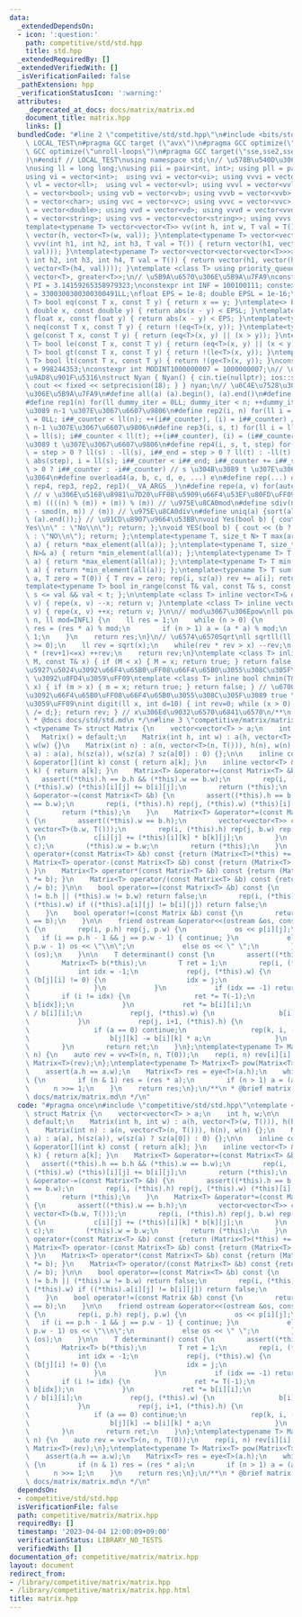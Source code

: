 ```yaml
---
data:
  _extendedDependsOn:
  - icon: ':question:'
    path: competitive/std/std.hpp
    title: std.hpp
  _extendedRequiredBy: []
  _extendedVerifiedWith: []
  _isVerificationFailed: false
  _pathExtension: hpp
  _verificationStatusIcon: ':warning:'
  attributes:
    _deprecated_at_docs: docs/matrix/matrix.md
    document_title: matrix.hpp
    links: []
  bundledCode: "#line 2 \"competitive/std/std.hpp\"\n#include <bits/stdc++.h>\n#ifndef\
    \ LOCAL_TEST\n#pragma GCC target (\"avx\")\n#pragma GCC optimize(\"O3\")\n#pragma\
    \ GCC optimize(\"unroll-loops\")\n#pragma GCC target(\"sse,sse2,sse3,ssse3,sse4,popcnt,abm,mmx,avx,tune=native\"\
    )\n#endif // LOCAL_TEST\nusing namespace std;\n// \u578B\u540D\u306E\u77ED\u7E2E\
    \nusing ll = long long;\nusing pii = pair<int, int>; using pll = pair<ll, ll>;\n\
    using vi = vector<int>;  using vvi = vector<vi>; using vvvi = vector<vvi>;\nusing\
    \ vl = vector<ll>;  using vvl = vector<vl>; using vvvl = vector<vvl>;\nusing vb\
    \ = vector<bool>; using vvb = vector<vb>; using vvvb = vector<vvb>;\nusing vc\
    \ = vector<char>; using vvc = vector<vc>; using vvvc = vector<vvc>;\nusing vd\
    \ = vector<double>; using vvd = vector<vd>; using vvvd = vector<vvd>;\nusing vs\
    \ = vector<string>; using vvs = vector<vector<string>>; using vvvs = vector<vector<vector<string>>>;\n\
    template<typename T> vector<vector<T>> vv(int h, int w, T val = T()) { return\
    \ vector(h, vector<T>(w, val)); }\ntemplate<typename T> vector<vector<vector<T>>>\
    \ vvv(int h1, int h2, int h3, T val = T()) { return vector(h1, vector(h2, vector<T>(h3,\
    \ val))); }\ntemplate<typename T> vector<vector<vector<vector<T>>>> vvvv(int h1,\
    \ int h2, int h3, int h4, T val = T()) { return vector(h1, vector(h2, vector(h3,\
    \ vector<T>(h4, val)))); }\ntemplate <class T> using priority_queue_min = priority_queue<T,\
    \ vector<T>, greater<T>>;\n// \u5B9A\u6570\u306E\u5B9A\u7FA9\nconstexpr double\
    \ PI = 3.14159265358979323;\nconstexpr int INF = 100100111; constexpr ll INFL\
    \ = 3300300300300300491LL;\nfloat EPS = 1e-8; double EPSL = 1e-16;\ntemplate<typename\
    \ T> bool eq(const T x, const T y) { return x == y; }\ntemplate<> bool eq<double>(const\
    \ double x, const double y) { return abs(x - y) < EPSL; }\ntemplate<> bool eq<float>(const\
    \ float x, const float y) { return abs(x - y) < EPS; }\ntemplate<typename T> bool\
    \ neq(const T x, const T y) { return !(eq<T>(x, y)); }\ntemplate<typename T> bool\
    \ ge(const T x, const T y) { return (eq<T>(x, y) || (x > y)); }\ntemplate<typename\
    \ T> bool le(const T x, const T y) { return (eq<T>(x, y) || (x < y)); }\ntemplate<typename\
    \ T> bool gt(const T x, const T y) { return !(le<T>(x, y)); }\ntemplate<typename\
    \ T> bool lt(const T x, const T y) { return !(ge<T>(x, y)); }\nconstexpr int MODINT998244353\
    \ = 998244353;\nconstexpr int MODINT1000000007 = 1000000007;\n// \u5165\u51FA\u529B\
    \u9AD8\u901F\u5316\nstruct Nyan { Nyan() { cin.tie(nullptr); ios::sync_with_stdio(false);\
    \ cout << fixed << setprecision(18); } } nyan;\n// \u6C4E\u7528\u30DE\u30AF\u30ED\
    \u306E\u5B9A\u7FA9\n#define all(a) (a).begin(), (a).end()\n#define sz(x) ((ll)(x).size())\n\
    #define rep1(n) for(ll dummy_iter = 0LL; dummy_iter < n; ++dummy_iter) // 0 \u304B\
    \u3089 n-1 \u307E\u3067\u6607\u9806\n#define rep2(i, n) for(ll i = 0LL, i##_counter\
    \ = 0LL; i##_counter < ll(n); ++(i##_counter), (i) = i##_counter) // 0 \u304B\u3089\
    \ n-1 \u307E\u3067\u6607\u9806\n#define rep3(i, s, t) for(ll i = ll(s), i##_counter\
    \ = ll(s); i##_counter < ll(t); ++(i##_counter), (i) = (i##_counter)) // s \u304B\
    \u3089 t \u307E\u3067\u6607\u9806\n#define rep4(i, s, t, step) for(ll i##_counter\
    \ = step > 0 ? ll(s) : -ll(s), i##_end = step > 0 ? ll(t) : -ll(t), i##_step =\
    \ abs(step), i = ll(s); i##_counter < i##_end; i##_counter += i##_step, i = step\
    \ > 0 ? i##_counter : -i##_counter) // s \u304B\u3089 t \u307E\u3067 step\u305A\
    \u3064\n#define overload4(a, b, c, d, e, ...) e\n#define rep(...) overload4(__VA_ARGS__,\
    \ rep4, rep3, rep2, rep1)(__VA_ARGS__)\n#define repe(a, v) for(auto& a : (v))\
    \ // v \u306E\u5168\u8981\u7D20\uFF08\u5909\u66F4\u53EF\u80FD\uFF09\n#define smod(n,\
    \ m) ((((n) % (m)) + (m)) % (m)) // \u975E\u8CA0mod\n#define sdiv(n, m) (((n)\
    \ - smod(n, m)) / (m)) // \u975E\u8CA0div\n#define uniq(a) {sort(all(a)); (a).erase(unique(all(a)),\
    \ (a).end());} // \u91CD\u8907\u9664\u53BB\nvoid Yes(bool b) { cout << (b ? \"\
    Yes\\n\" : \"No\\n\"); return; };\nvoid YES(bool b) { cout << (b ? \"YES\\n\"\
    \ : \"NO\\n\"); return; };\ntemplate<typename T, size_t N> T max(array<T, N>&\
    \ a) { return *max_element(all(a)); };\ntemplate<typename T, size_t N> T min(array<T,\
    \ N>& a) { return *min_element(all(a)); };\ntemplate<typename T> T max(vector<T>&\
    \ a) { return *max_element(all(a)); };\ntemplate<typename T> T min(vector<T>&\
    \ a) { return *min_element(all(a)); };\ntemplate<typename T> T sum(vector<T>&\
    \ a, T zero = T(0)) { T rev = zero; rep(i, sz(a)) rev += a[i]; return rev; };\n\
    template<typename T> bool in_range(const T& val, const T& s, const T& t) { return\
    \ s <= val && val < t; };\n\ntemplate <class T> inline vector<T>& operator--(vector<T>&\
    \ v) { repe(x, v) --x; return v; }\ntemplate <class T> inline vector<T>& operator++(vector<T>&\
    \ v) { repe(x, v) ++x; return v; }\n\n// mod\u3067\u306Epow\nll powm(ll a, ll\
    \ n, ll mod=INFL) {\n    ll res = 1;\n    while (n > 0) {\n        if (n & 1)\
    \ res = (res * a) % mod;\n        if (n > 1) a = (a * a) % mod;\n        n >>=\
    \ 1;\n    }\n    return res;\n}\n// \u6574\u6570Sqrt\nll sqrtll(ll x) {\n    assert(x\
    \ >= 0);\n    ll rev = sqrt(x);\n    while(rev * rev > x) --rev;\n    while((rev+1)\
    \ * (rev+1)<=x) ++rev;\n    return rev;\n}\ntemplate <class T> inline bool chmax(T&\
    \ M, const T& x) { if (M < x) { M = x; return true; } return false; } // \u6700\
    \u5927\u5024\u3092\u66F4\u65B0\uFF08\u66F4\u65B0\u3055\u308C\u305F\u3089 true\
    \ \u3092\u8FD4\u3059\uFF09\ntemplate <class T> inline bool chmin(T& m, const T&\
    \ x) { if (m > x) { m = x; return true; } return false; } // \u6700\u5C0F\u5024\
    \u3092\u66F4\u65B0\uFF08\u66F4\u65B0\u3055\u308C\u305F\u3089 true \u3092\u8FD4\
    \u3059\uFF09\nint digit(ll x, int d=10) { int rev=0; while (x > 0) { rev++; x\
    \ /= d;}; return rev; } // x\u306Ed\u9032\u6570\u6841\u6570\n/**\n * @brief std.hpp\n\
    \ * @docs docs/std/std.md\n */\n#line 3 \"competitive/matrix/matrix.hpp\"\ntemplate\
    \ <typename T> struct Matrix {\n    vector<vector<T> > a;\n    int h, w;\n\n \
    \   Matrix() = default;\n    Matrix(int h, int w) : a(h, vector<T>(w, T())), h(h),\
    \ w(w) {}\n    Matrix(int n) : a(n, vector<T>(n, T())), h(n), w(n) {};\n    Matrix(vector<vector<T>>\
    \ a) : a(a), h(sz(a)), w(sz(a) ? sz(a[0]) : 0) {};\n\n    inline const vector<T>\
    \ &operator[](int k) const { return a[k]; }\n    inline vector<T> &operator[](int\
    \ k) { return a[k]; }\n    Matrix<T> &operator+=(const Matrix<T> &b) {\n     \
    \   assert((*this).h == b.h && (*this).w == b.w);\n        rep(i, (*this).h) rep(j,\
    \ (*this).w) (*this)[i][j] += b[i][j];\n        return (*this);\n    }\n    Matrix<T>\
    \ &operator-=(const Matrix<T> &b) {\n        assert((*this).h == b.h && (*this).w\
    \ == b.w);\n        rep(i, (*this).h) rep(j, (*this).w) (*this)[i][j] -= b[i][j];\n\
    \        return (*this);\n    }\n    Matrix<T> &operator*=(const Matrix<T> &b)\
    \ {\n        assert((*this).w == b.h);\n        vector<vector<T>> c((*this).h,\
    \ vector<T>(b.w, T()));\n        rep(i, (*this).h) rep(j, b.w) rep(k, (*this).w)\
    \ {\n            c[i][j] += (*this)[i][k] * b[k][j];\n        }\n        swap((*this).a,\
    \ c);\n        (*this).w = b.w;\n        return (*this);\n    }\n    Matrix<T>\
    \ operator+(const Matrix<T> &b) const {return (Matrix<T>(*this) += b); }\n   \
    \ Matrix<T> operator-(const Matrix<T> &b) const {return (Matrix<T>(*this) -= b);\
    \ }\n    Matrix<T> operator*(const Matrix<T> &b) const {return (Matrix<T>(*this)\
    \ *= b); }\n    Matrix<T> operator/(const Matrix<T> &b) const {return (Matrix<T>(*this)\
    \ /= b); }\n\n    bool operator==(const Matrix<T> &b) const {\n        if ((*this).h\
    \ != b.h || (*this).w != b.w) return false;\n        rep(i, (*this).h) rep(j,\
    \ (*this).w) if ((*this).a[i][j] != b[i][j]) return false;\n        return true;\n\
    \    }\n    bool operator!=(const Matrix &b) const {\n        return !((*this)\
    \ == b);\n    }\n\n    friend ostream &operator<<(ostream &os, const Matrix &p)\
    \ {\n        rep(i, p.h) rep(j, p.w) {\n            os << p[i][j];\n         \
    \   if (i == p.h - 1 && j == p.w - 1) { continue; }\n            else if (j ==\
    \ p.w - 1) os << \"\\n\";\n            else os << \" \";\n        }\n        return\
    \ (os);\n    }\n\n    T determinant() const {\n        assert((*this).h == (*this).w);\n\
    \        Matrix<T> b(*this);\n        T ret = 1;\n        rep(i, (*this).h) {\n\
    \            int idx = -1;\n            rep(j, (*this).w) {\n                if\
    \ (b[j][i] != 0) {\n                    idx = j;\n                    break;\n\
    \                }\n            }\n            if (idx == -1) return 0;\n    \
    \        if (i != idx) {\n                ret *= T(-1);\n                swap(b[i],\
    \ b[idx]);\n            }\n            ret *= b[i][i];\n            T inv = T(1)\
    \ / b[i][i];\n            rep(j, (*this).w) {\n                b[i][j] *= inv;\n\
    \            }\n            rep(j, i+1, (*this).h) {\n                T a = b[j][i];\n\
    \                if (a == 0) continue;\n                rep(k, i, (*this).w) {\n\
    \                    b[j][k] -= b[i][k] * a;\n                }\n            }\n\
    \        }\n        return ret;\n    }\n};\ntemplate<typename T> Matrix<T> eye(int\
    \ n) {\n    auto rev = vv<T>(n, n, T(0));\n    rep(i, n) rev[i][i] = 1;\n    return\
    \ Matrix<T>(rev);\n};\ntemplate<typename T> Matrix<T> pow(Matrix<T> a, ll n) {\n\
    \    assert(a.h == a.w);\n    Matrix<T> res = eye<T>(a.h);\n    while (n > 0)\
    \ {\n        if (n & 1) res = (res * a);\n        if (n > 1) a = (a * a);\n  \
    \      n >>= 1;\n    }\n    return res;\n};\n/**\n * @brief matrix.hpp\n * @docs\
    \ docs/matrix/matrix.md\n */\n"
  code: "#pragma once\n#include \"competitive/std/std.hpp\"\ntemplate <typename T>\
    \ struct Matrix {\n    vector<vector<T> > a;\n    int h, w;\n\n    Matrix() =\
    \ default;\n    Matrix(int h, int w) : a(h, vector<T>(w, T())), h(h), w(w) {}\n\
    \    Matrix(int n) : a(n, vector<T>(n, T())), h(n), w(n) {};\n    Matrix(vector<vector<T>>\
    \ a) : a(a), h(sz(a)), w(sz(a) ? sz(a[0]) : 0) {};\n\n    inline const vector<T>\
    \ &operator[](int k) const { return a[k]; }\n    inline vector<T> &operator[](int\
    \ k) { return a[k]; }\n    Matrix<T> &operator+=(const Matrix<T> &b) {\n     \
    \   assert((*this).h == b.h && (*this).w == b.w);\n        rep(i, (*this).h) rep(j,\
    \ (*this).w) (*this)[i][j] += b[i][j];\n        return (*this);\n    }\n    Matrix<T>\
    \ &operator-=(const Matrix<T> &b) {\n        assert((*this).h == b.h && (*this).w\
    \ == b.w);\n        rep(i, (*this).h) rep(j, (*this).w) (*this)[i][j] -= b[i][j];\n\
    \        return (*this);\n    }\n    Matrix<T> &operator*=(const Matrix<T> &b)\
    \ {\n        assert((*this).w == b.h);\n        vector<vector<T>> c((*this).h,\
    \ vector<T>(b.w, T()));\n        rep(i, (*this).h) rep(j, b.w) rep(k, (*this).w)\
    \ {\n            c[i][j] += (*this)[i][k] * b[k][j];\n        }\n        swap((*this).a,\
    \ c);\n        (*this).w = b.w;\n        return (*this);\n    }\n    Matrix<T>\
    \ operator+(const Matrix<T> &b) const {return (Matrix<T>(*this) += b); }\n   \
    \ Matrix<T> operator-(const Matrix<T> &b) const {return (Matrix<T>(*this) -= b);\
    \ }\n    Matrix<T> operator*(const Matrix<T> &b) const {return (Matrix<T>(*this)\
    \ *= b); }\n    Matrix<T> operator/(const Matrix<T> &b) const {return (Matrix<T>(*this)\
    \ /= b); }\n\n    bool operator==(const Matrix<T> &b) const {\n        if ((*this).h\
    \ != b.h || (*this).w != b.w) return false;\n        rep(i, (*this).h) rep(j,\
    \ (*this).w) if ((*this).a[i][j] != b[i][j]) return false;\n        return true;\n\
    \    }\n    bool operator!=(const Matrix &b) const {\n        return !((*this)\
    \ == b);\n    }\n\n    friend ostream &operator<<(ostream &os, const Matrix &p)\
    \ {\n        rep(i, p.h) rep(j, p.w) {\n            os << p[i][j];\n         \
    \   if (i == p.h - 1 && j == p.w - 1) { continue; }\n            else if (j ==\
    \ p.w - 1) os << \"\\n\";\n            else os << \" \";\n        }\n        return\
    \ (os);\n    }\n\n    T determinant() const {\n        assert((*this).h == (*this).w);\n\
    \        Matrix<T> b(*this);\n        T ret = 1;\n        rep(i, (*this).h) {\n\
    \            int idx = -1;\n            rep(j, (*this).w) {\n                if\
    \ (b[j][i] != 0) {\n                    idx = j;\n                    break;\n\
    \                }\n            }\n            if (idx == -1) return 0;\n    \
    \        if (i != idx) {\n                ret *= T(-1);\n                swap(b[i],\
    \ b[idx]);\n            }\n            ret *= b[i][i];\n            T inv = T(1)\
    \ / b[i][i];\n            rep(j, (*this).w) {\n                b[i][j] *= inv;\n\
    \            }\n            rep(j, i+1, (*this).h) {\n                T a = b[j][i];\n\
    \                if (a == 0) continue;\n                rep(k, i, (*this).w) {\n\
    \                    b[j][k] -= b[i][k] * a;\n                }\n            }\n\
    \        }\n        return ret;\n    }\n};\ntemplate<typename T> Matrix<T> eye(int\
    \ n) {\n    auto rev = vv<T>(n, n, T(0));\n    rep(i, n) rev[i][i] = 1;\n    return\
    \ Matrix<T>(rev);\n};\ntemplate<typename T> Matrix<T> pow(Matrix<T> a, ll n) {\n\
    \    assert(a.h == a.w);\n    Matrix<T> res = eye<T>(a.h);\n    while (n > 0)\
    \ {\n        if (n & 1) res = (res * a);\n        if (n > 1) a = (a * a);\n  \
    \      n >>= 1;\n    }\n    return res;\n};\n/**\n * @brief matrix.hpp\n * @docs\
    \ docs/matrix/matrix.md\n */\n"
  dependsOn:
  - competitive/std/std.hpp
  isVerificationFile: false
  path: competitive/matrix/matrix.hpp
  requiredBy: []
  timestamp: '2023-04-04 12:00:09+09:00'
  verificationStatus: LIBRARY_NO_TESTS
  verifiedWith: []
documentation_of: competitive/matrix/matrix.hpp
layout: document
redirect_from:
- /library/competitive/matrix/matrix.hpp
- /library/competitive/matrix/matrix.hpp.html
title: matrix.hpp
---
```

